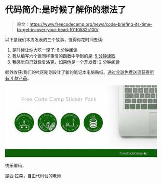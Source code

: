 # 代码简介:是时候了解你的想法了

> 原文：<https://www.freecodecamp.org/news/code-briefing-its-time-to-get-in-over-your-head-f01f0582c100/>

以下是我们本周发表的三个故事，值得你花时间去读:

1.  是时候让你大吃一惊了: [6 分钟阅读](http://bit.ly/2eavwti)
2.  我从编写六个做同样事情的函数中学到的是: [5 分钟读取](http://bit.ly/2e0vK34)
3.  我感觉自己就像夏洛克，如果他是一个开发者: [2 分钟阅读](http://bit.ly/2dSo7Ak)

额外收获:我们的社区刚刚设计了新的笔记本电脑贴纸。[通过全球免费送货获得所有 4 款产品](http://bit.ly/2cGNEx2)。

![J3BOUBUPmgBf-zLTBmcYYFRnoGWvxefaR46g](img/89362f03cfffd24b2ffbc721027fc767.png)

快乐编码，

昆西·拉森，自由代码营的老师